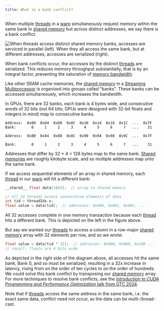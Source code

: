 ```yaml
---
title: What is a bank conflict?
---
```


When multiple [threads](/gpu-glossary/device-software/thread) in a
[warp](/gpu-glossary/device-software/warp) simultaneously request memory within
the same bank in [shared memory](/gpu-glossary/device-software/shared-memory)
but across distinct addresses, we say there is a bank conflict.

![When [threads](/gpu-glossary/device-software/thread) access distinct [shared memory](/gpu-glossary/device-software/shared-memory) banks, accesses are serviced in parallel (left). When they all access the same bank, but at different addresses, accesses are serialized (right).](themed-image://bank-conflict.svg)

When bank conflicts occur, the accesses by the distinct
[threads](/gpu-glossary/device-software/thread) are serialized. This reduces
memory throughput substantially, that is by an integral factor, preventing the
saturation of [memory bandwidth](/gpu-glossary/perf/memory-bandwidth).

Like other SRAM cache memories, the
[shared memory](/gpu-glossary/device-software/shared-memory) in a
[Streaming Multiprocessor](/gpu-glossary/device-hardware/streaming-multiprocessor)
is organized into groups called "banks". These banks can be accessed
simultaneously, which increases the bandwidth.

In GPUs, there are 32 banks, each bank is 4 bytes wide, and consecutive words of
32 bits (not 64 bits; GPUs were designed with 32-bit floats and integers in
mind) map to consecutive banks.

```
Address:  0x00  0x04  0x08  0x0C  0x10  0x14  0x18  0x1C  ...  0x7F
Bank:       0     1     2     3     4     5     6     7   ...    31

Address:  0x80  0x84  0x88  0x8C  0x90  0x94  0x98  0x9C  ...  0x7F

Bank:       0     1     2     3     4     5     6     7   ...    31
```

Addresses that differ by 32 × 4 = 128 bytes map to the same bank.
[Shared memories](/gpu-glossary/device-software/shared-memory) are roughly
kilobyte scale, and so multiple addresses map onto the same bank.

If we access sequential elements of an array in shared memory, each
[thread](/gpu-glossary/device-software/thread) in our
[warp](/gpu-glossary/device-software/warp) will hit a different bank:

```cpp
__shared__ float data[1024];  // array in shared memory

// all 32 threads access consecutive elements of data
int tid = threadIdx.x;
float value = data[tid];  // addresses: 0x000, 0x001, 0x002, ...
```

All 32 accesses complete in one memory transaction because each
[thread](/gpu-glossary/device-software/thread) hits a different bank. This is
depicted on the left in the figure above.

But say we wanted our [threads](/gpu-glossary/device-software/thread) to access
a column in a row-major
[shared memory](/gpu-glossary/device-software/shared-memory) array with 32
elements per row, and so we wrote:

```cpp
float value = data[tid * 32];  // addresses: 0x000, 0x080, 0x100 ...
// recall: floats are 4 bits wide
```

As depicted in the right side of the diagram above, all accesses hit the same
bank, Bank 0, and so must be serialized, resulting in a 32x increase in latency,
rising from on the order of ten cycles to on the order of hundreds. We could
solve this bank conflict by transposing our
[shared memory](/gpu-glossary/device-software/shared-memory) array. For more
techniques to resolve bank conflicts, see the
[_Introduction to CUDA Programming and Performance Optimization_ talk from GTC 2024](https://www.nvidia.com/en-us/on-demand/session/gtc24-s62191/).

Note that if [threads](/gpu-glossary/device-software/thread) access the same
address in the same bank, i.e. the exact same data, conflict need not occur, as
the data can be multi-/broad-cast.
